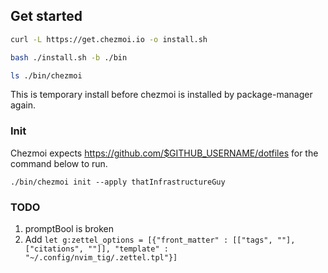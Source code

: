 ## Get started

```sh
curl -L https://get.chezmoi.io -o install.sh

bash ./install.sh -b ./bin

ls ./bin/chezmoi
```

This is temporary install before chezmoi is installed by package-manager again.

### Init

Chezmoi expects https://github.com/$GITHUB_USERNAME/dotfiles for the command below to run. 

```
./bin/chezmoi init --apply thatInfrastructureGuy
```

### TODO

1. promptBool is broken
2. Add `let g:zettel_options = [{"front_matter" : [["tags", ""], ["citations", ""]], "template" :  "~/.config/nvim_tig/.zettel.tpl"}]`


